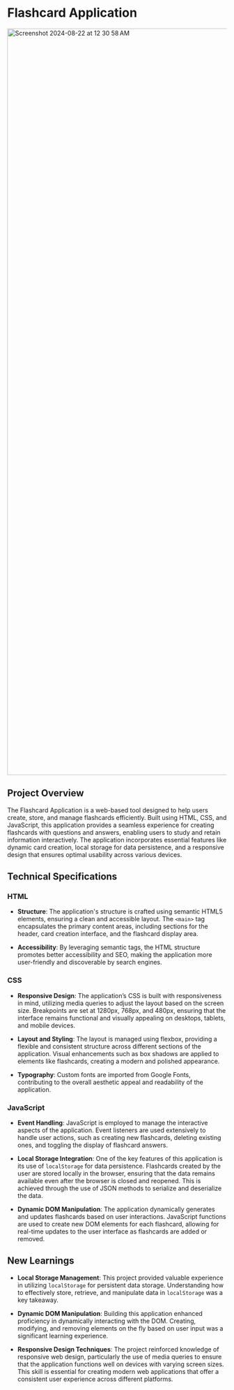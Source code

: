 # Flashcard Application

<img width="1710" alt="Screenshot 2024-08-22 at 12 30 58 AM" src="https://github.com/user-attachments/assets/ca481330-004c-4572-b556-d6e46c4ea6d4">


## Project Overview

The Flashcard Application is a web-based tool designed to help users create, store, and manage flashcards efficiently. Built using HTML, CSS, and JavaScript, this application provides a seamless experience for creating flashcards with questions and answers, enabling users to study and retain information interactively. The application incorporates essential features like dynamic card creation, local storage for data persistence, and a responsive design that ensures optimal usability across various devices.

## Technical Specifications

### HTML

- **Structure**: The application's structure is crafted using semantic HTML5 elements, ensuring a clean and accessible layout. The `<main>` tag encapsulates the primary content areas, including sections for the header, card creation interface, and the flashcard display area.
  
- **Accessibility**: By leveraging semantic tags, the HTML structure promotes better accessibility and SEO, making the application more user-friendly and discoverable by search engines.

### CSS

- **Responsive Design**: The application’s CSS is built with responsiveness in mind, utilizing media queries to adjust the layout based on the screen size. Breakpoints are set at 1280px, 768px, and 480px, ensuring that the interface remains functional and visually appealing on desktops, tablets, and mobile devices.

- **Layout and Styling**: The layout is managed using flexbox, providing a flexible and consistent structure across different sections of the application. Visual enhancements such as box shadows are applied to elements like flashcards, creating a modern and polished appearance.

- **Typography**: Custom fonts are imported from Google Fonts, contributing to the overall aesthetic appeal and readability of the application.

### JavaScript

- **Event Handling**: JavaScript is employed to manage the interactive aspects of the application. Event listeners are used extensively to handle user actions, such as creating new flashcards, deleting existing ones, and toggling the display of flashcard answers.

- **Local Storage Integration**: One of the key features of this application is its use of `localStorage` for data persistence. Flashcards created by the user are stored locally in the browser, ensuring that the data remains available even after the browser is closed and reopened. This is achieved through the use of JSON methods to serialize and deserialize the data.

- **Dynamic DOM Manipulation**: The application dynamically generates and updates flashcards based on user interactions. JavaScript functions are used to create new DOM elements for each flashcard, allowing for real-time updates to the user interface as flashcards are added or removed.

## New Learnings

- **Local Storage Management**: This project provided valuable experience in utilizing `localStorage` for persistent data storage. Understanding how to effectively store, retrieve, and manipulate data in `localStorage` was a key takeaway.
  
- **Dynamic DOM Manipulation**: Building this application enhanced proficiency in dynamically interacting with the DOM. Creating, modifying, and removing elements on the fly based on user input was a significant learning experience.
  
- **Responsive Design Techniques**: The project reinforced knowledge of responsive web design, particularly the use of media queries to ensure that the application functions well on devices with varying screen sizes. This skill is essential for creating modern web applications that offer a consistent user experience across different platforms.
